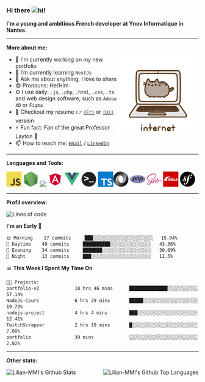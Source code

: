 ### Hi there <img src="https://user-images.githubusercontent.com/1303154/88677602-1635ba80-d120-11ea-84d8-d263ba5fc3c0.gif" width="24px" alt="hi!" />

**I'm a young and ambitious French developer at Ynov Informatique in Nantes.**

<hr>

**More about me:**

 <img align="right" height="200" src="./assets/cat-internet.gif" />
   
 - 🔭 I'm currently working on my new portfolio
 - 🌱 I’m currently learning `NestJs`
 - 💬 Ask me about anything, I love to share
 - 😄 Pronouns: He/Him
 - ⚙️ I use daily: `.js`, `.php`, `.html`, `.css`, `.ts` and web design software, such as `Adobe XD` or `Figma`
 - 📝 Checkout my resume 👉 <a href="./assets/cv_lilian_ouvrard.pdf">`(Fr)`</a> or <a href="./assets/cv_lilian_ouvrard_US.pdf">`(Us)`</a> version
 - ⚡ Fun fact: Fan of the great Professor Layton 🎩
 - 📫 How to reach me: <a href="mailto:ouvrard.l@outlook.com">`Email`</a> / <a target="_blank" href="https://www.linkedin.com/in/lilian-ouvrard-b8130317b/">`LinkedIn`</a>

<hr>

**Languages and Tools:**  

<code><img height="40" src="https://raw.githubusercontent.com/github/explore/80688e429a7d4ef2fca1e82350fe8e3517d3494d/topics/javascript/javascript.png"></code>
<code><img height="40" src="https://raw.githubusercontent.com/github/explore/80688e429a7d4ef2fca1e82350fe8e3517d3494d/topics/nodejs/nodejs.png"></code>
<code><img height="40" src="https://upload.wikimedia.org/wikipedia/commons/thumb/1/10/CSS3_and_HTML5_logos_and_wordmarks.svg/791px-CSS3_and_HTML5_logos_and_wordmarks.svg.png"></code>
<code><img height="40" src="https://raw.githubusercontent.com/github/explore/80688e429a7d4ef2fca1e82350fe8e3517d3494d/topics/angular/angular.png"></code>
<code><img height="40" src="https://raw.githubusercontent.com/github/explore/80688e429a7d4ef2fca1e82350fe8e3517d3494d/topics/vue/vue.png"></code>
<code><img height="40" src="https://raw.githubusercontent.com/github/explore/80688e429a7d4ef2fca1e82350fe8e3517d3494d/topics/terminal/terminal.png"></code>
<code><img height="40" src="https://raw.githubusercontent.com/github/explore/80688e429a7d4ef2fca1e82350fe8e3517d3494d/topics/typescript/typescript.png"></code><code><img height="40" src="https://raw.githubusercontent.com/github/explore/80688e429a7d4ef2fca1e82350fe8e3517d3494d/topics/json/json.png"></code>
<code><img height="40" src="https://raw.githubusercontent.com/github/explore/ccc16358ac4530c6a69b1b80c7223cd2744dea83/topics/php/php.png"></code>
<code><img height="40" src="https://raw.githubusercontent.com/github/explore/80688e429a7d4ef2fca1e82350fe8e3517d3494d/topics/sass/sass.png"></code>
<code><img height="40" src="https://raw.githubusercontent.com/github/explore/80688e429a7d4ef2fca1e82350fe8e3517d3494d/topics/rails/rails.png"></code>
<code><img height="40" src="https://raw.githubusercontent.com/github/explore/d0c5a5e31e1776ad62379ef5f6b703bcf107d3a3/topics/symfony/symfony.png"></code>

<hr>

**Profil overview:** 

<!--START_SECTION:waka-->
![Lines of code](https://img.shields.io/badge/From%20Hello%20World%20I%27ve%20Written-184770%20lines%20of%20code-blue)

**I'm an Early 🐤** 

```text
🌞 Morning    17 commits     ███░░░░░░░░░░░░░░░░░░░░░░   15.04% 
🌆 Daytime    49 commits     ██████████░░░░░░░░░░░░░░░   43.36% 
🌃 Evening    34 commits     ███████░░░░░░░░░░░░░░░░░░   30.09% 
🌙 Night      13 commits     ███░░░░░░░░░░░░░░░░░░░░░░   11.5%

```


📊 **This Week I Spent My Time On** 

```text
🐱‍💻 Projects: 
portfolio-v2             18 hrs 46 mins      ██████████████░░░░░░░░░░░   57.14% 
NodeJs-Cours             6 hrs 29 mins       █████░░░░░░░░░░░░░░░░░░░░   19.73% 
nodejs-project           4 hrs 4 mins        ███░░░░░░░░░░░░░░░░░░░░░░   12.41% 
TwitchScrapper           2 hrs 19 mins       █░░░░░░░░░░░░░░░░░░░░░░░░   7.08% 
portfolio                39 mins             ░░░░░░░░░░░░░░░░░░░░░░░░░   2.02%

```


<!--END_SECTION:waka-->

<hr>

**Other stats:** 

<img align="right" heigth="auto" alt="Lilian-MMI's Github Top Languages" src="https://github-readme-stats-1-psi.vercel.app/api/top-langs/?username=Lilian-MMI&theme=dark&count_private=true&layout=compact" />
<img align="left" heigth="auto"" alt="Lilian-MMI's Github Stats" src="https://github-readme-stats-1-psi.vercel.app/api?username=Lilian-MMI&show_icons=true&theme=dark&count_private=true" />
